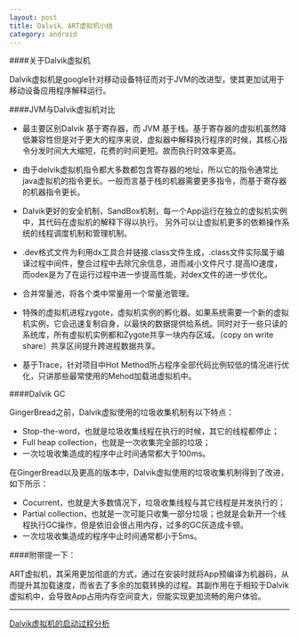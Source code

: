 ```yaml
---
layout: post
title: Dalvik、ART虚拟机小结
category: android
---
```


####关于Dalvik虚拟机

Dalvik虚拟机是google针对移动设备特征而对于JVM的改进型，使其更加试用于移动设备应用程序解释运行。

####JVM与Dalvik虚拟机对比

* 最主要区别Dalvik 基于寄存器，而 JVM 基于栈。基于寄存器的虚拟机虽然降低兼容性但是对于更大的程序来说，虚拟器中解释执行程序的时候，其核心指令分发时间大大缩短，花费的时间更短。故而执行时效率更高。               
* 由于delvik虚拟机指令都大多数都包含寄存器的地址，所以它的指令通常比java虚拟机的指令更长。一般而言基于栈的机器需要更多指令，而基于寄存器的机器指令更长。


* Dalvik更好的安全机制，SandBox机制，每一个App运行在独立的虚拟机实例中，其代码在虚拟机的解释下得以执行。 另外可以让虚拟机更多的依赖操作系统的线程调度机制和管理机制。

* .dev格式文件为利用dx工具合并链接.class文件生成，.class文件实际属于编译过程中间件，整合过程中去除冗余信息，进而减小文件尺寸.提高IO速度，而odex是为了在运行过程中进一步提高性能，对dex文件的进一步优化。 

* 合并常量池，将各个类中常量用一个常量池管理。

* 特殊的虚拟机进程zygote，虚拟机实例的孵化器。如果系统需要一个新的虚拟机实例，它会迅速复制自身，以最快的数据提供给系统。同时对于一些只读的系统库，所有虚拟机实例都和Zygote共享一块内存区域。（copy on write share）共享区间提升跨进程数据共享。

* 基于Trace，针对项目中Hot Method所占程序全部代码比例较低的情况进行优化，只讲那些最常使用的Mehod加载进虚拟机中。


 
####Dalvik GC

GingerBread之前，Dalvik虚拟使用的垃圾收集机制有以下特点：

* Stop-the-word，也就是垃圾收集线程在执行的时候，其它的线程都停止；              
* Full heap collection，也就是一次收集完全部的垃圾；                           
* 一次垃圾收集造成的程序中止时间通常都大于100ms。

在GingerBread以及更高的版本中，Dalvik虚拟使用的垃圾收集机制得到了改进，如下所示：

* Cocurrent，也就是大多数情况下，垃圾收集线程与其它线程是并发执行的；     
* Partial collection，也就是一次可能只收集一部分垃圾；也就是会新开一个线程执行GC操作，但是依旧会很占用内存，过多的GC灰造成卡顿。                 
* 一次垃圾收集造成的程序中止时间通常都小于5ms。






####附带提一下：

ART虚拟机，其采用更加彻底的方式，通过在安装时就将App预编译为机器码，从而提升其加载速度，而省去了多余的加载转换的过程。其副作用在于相较于Dalvik虚拟机中，会导致App占用内存空间变大，但能实现更加流畅的用户体验。


---

[Dalvik虚拟机的启动过程分析](http://blog.csdn.net/luoshengyang/article/details/8885792)